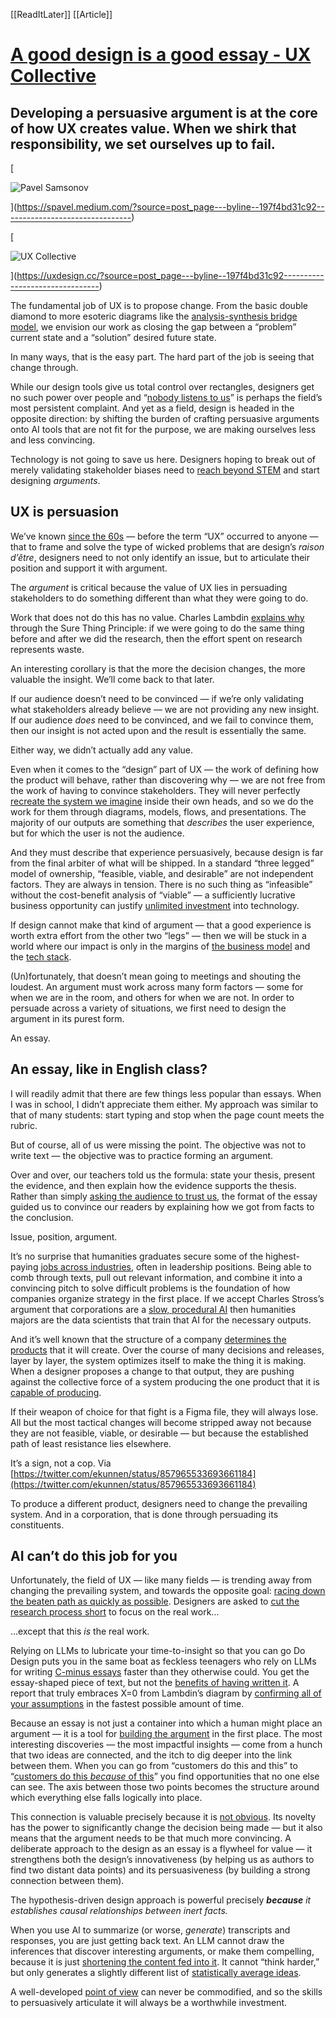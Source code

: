 [[ReadItLater]] [[Article]]

# [A good design is a good essay - UX Collective](https://uxdesign.cc/a-good-design-is-a-good-essay-197f4bd31c92)

## Developing a persuasive argument is at the core of how UX creates value. When we shirk that responsibility, we set ourselves up to fail.

[

![Pavel Samsonov](Attachment/Pavel%20Samsonov.png)



](https://spavel.medium.com/?source=post_page---byline--197f4bd31c92--------------------------------)

[

![UX Collective](Attachment/UX%20Collective.png)



](https://uxdesign.cc/?source=post_page---byline--197f4bd31c92--------------------------------)

The fundamental job of UX is to propose change. From the basic double diamond to more esoteric diagrams like the [analysis-synthesis bridge model](https://www.dubberly.com/articles/interactions-the-analysis-synthesis-bridge-model.html), we envision our work as closing the gap between a “problem” current state and a “solution” desired future state.

In many ways, that is the easy part. The hard part of the job is seeing that change through.

While our design tools give us total control over rectangles, designers get no such power over people and “[nobody listens to us](https://medium.com/design-koans/nobody-listens-to-ux-f5849e64cbf)” is perhaps the field’s most persistent complaint. And yet as a field, design is headed in the opposite direction: by shifting the burden of crafting persuasive arguments onto AI tools that are not fit for the purpose, we are making ourselves less and less convincing.

Technology is not going to save us here. Designers hoping to break out of merely validating stakeholder biases need to [reach beyond STEM](https://bsky.app/profile/spavel.bsky.social/post/3l7cc4i4fnu2k) and start designing *arguments*.

## **UX is persuasion**

We’ve known [since the 60s](https://en.m.wikipedia.org/wiki/Issue-based_information_system) — before the term “UX” occurred to anyone — that to frame and solve the type of wicked problems that are design’s *raison d’être*, designers need to not only identify an issue, but to articulate their position and support it with argument.

The *argument* is critical because the value of UX lies in persuading stakeholders to do something different than what they were going to do.

Work that does not do this has no value. Charles Lambdin [explains why](https://thelaterallens.substack.com/p/when-research-and-data-are-bs) through the Sure Thing Principle: if we were going to do the same thing before and after we did the research, then the effort spent on research represents waste.

An interesting corollary is that the more the decision changes, the more valuable the insight. We’ll come back to that later.

If our audience doesn’t need to be convinced — if we’re only validating what stakeholders already believe — we are not providing any new insight. If our audience *does* need to be convinced, and we fail to convince them, then our insight is not acted upon and the result is essentially the same.

Either way, we didn’t actually add any value.

Even when it comes to the “design” part of UX — the work of defining how the product will behave, rather than discovering why — we are not free from the work of having to convince stakeholders. They will never perfectly [recreate the system we imagine](https://miniver.blogspot.com/2018/05/the-knack-of-interaction-design.html) inside their own heads, and so we do the work for them through diagrams, models, flows, and presentations. The majority of our outputs are something that *describes* the user experience, but for which the user is not the audience.

And they must describe that experience persuasively, because design is far from the final arbiter of what will be shipped. In a standard “three legged” model of ownership, “feasible, viable, and desirable” are not independent factors. They are always in tension. There is no such thing as “infeasible” without the cost-benefit analysis of “viable” — a sufficiently lucrative business opportunity can justify [unlimited investment](https://www.reuters.com/technology/artificial-intelligence/openai-closes-66-billion-funding-haul-valuation-157-billion-with-investment-2024-10-02/) into technology.

If design cannot make that kind of argument — that a good experience is worth extra effort from the other two “legs” — then we will be stuck in a world where our impact is only in the margins of [the business model](https://www.wired.com/story/tiktok-platforms-cory-doctorow/) and the [tech stack](https://davecallan.com/resume-driven-development-big-problem-software-development-sector/).

(Un)fortunately, that doesn’t mean going to meetings and shouting the loudest. An argument must work across many form factors — some for when we are in the room, and others for when we are not. In order to persuade across a variety of situations, we first need to design the argument in its purest form.

An essay.

## **An essay, like in English class?**

I will readily admit that there are few things less popular than essays. When I was in school, I didn’t appreciate them either. My approach was similar to that of many students: start typing and stop when the page count meets the rubric.

But of course, all of us were missing the point. The objective was not to write text — the objective was to practice forming an argument.

Over and over, our teachers told us the formula: state your thesis, present the evidence, and then explain how the evidence supports the thesis. Rather than simply [asking the audience to trust us](https://en.wikipedia.org/wiki/Argument_from_authority), the format of the essay guided us to convince our readers by explaining how we got from facts to the conclusion.

Issue, position, argument.

It’s no surprise that humanities graduates secure some of the highest-paying [jobs across industries](https://scholarlykitchen.sspnet.org/2023/12/14/humanities-and-jobs-data-whats-the-real-story/), often in leadership positions. Being able to comb through texts, pull out relevant information, and combine it into a convincing pitch to solve difficult problems is the foundation of how companies organize strategy in the first place. If we accept Charles Stross’s argument that corporations are a [slow, procedural AI](https://www.antipope.org/charlie/blog-static/2019/12/artificial-intelligence-threat.html) then humanities majors are the data scientists that train that AI for the necessary outputs.

And it’s well known that the structure of a company [determines the products](https://en.wikipedia.org/wiki/Conway%27s_law) that it will create. Over the course of many decisions and releases, layer by layer, the system optimizes itself to make the thing it is making. When a designer proposes a change to that output, they are pushing against the collective force of a system producing the one product that it is [capable of producing](https://blog.cabreraresearch.org/posiwid).

If their weapon of choice for that fight is a Figma file, they will always lose. All but the most tactical changes will become stripped away not because they are not feasible, viable, or desirable — but because the established path of least resistance lies elsewhere.

It’s a sign, not a cop. Via [https://twitter.com/ekunnen/status/857965533693661184](https://twitter.com/ekunnen/status/857965533693661184)

To produce a different product, designers need to change the prevailing system. And in a corporation, that is done through persuading its constituents.

## **AI can’t do this job for you**

Unfortunately, the field of UX — like many fields — is trending away from changing the prevailing system, and towards the opposite goal: [racing down the beaten path as quickly as possible](https://www.nngroup.com/articles/research-with-ai/). Designers are asked to [cut the research process short](https://www.linkedin.com/posts/pavel-samsonov-44ba2833_qa-sites-like-stackoverflow-have-a-problem-activity-7243969451421757443-TG45) to focus on the real work…

…except that this *is* the real work.

Relying on LLMs to lubricate your time-to-insight so that you can go Do Design puts you in the same boat as feckless teenagers who rely on LLMs for writing [C-minus essays](https://www.insidehighered.com/views/2022/10/24/ai-generated-essays-are-nothing-worry-about-opinion) faster than they otherwise could. You get the essay-shaped piece of text, but not the [benefits of having written it](https://www.linkedin.com/feed/update/urn:li:activity:7244731448253976578?commentUrn=urn%3Ali%3Acomment%3A%28activity%3A7244731448253976578%2C7244772237965160448%29&dashCommentUrn=urn%3Ali%3Afsd_comment%3A%287244772237965160448%2Curn%3Ali%3Aactivity%3A7244731448253976578%29). A report that truly embraces X=0 from Lambdin’s diagram by [confirming all of your assumptions](https://hub.jhu.edu/2024/05/13/chatbots-tell-people-what-they-want-to-hear/) in the fastest possible amount of time.

Because an essay is not just a container into which a human might place an argument — it is a tool for [building the argument](https://writingcooperative.com/in-defense-of-the-essay-writing-as-introspection-667c18a8e14f) in the first place. The most interesting discoveries — the most impactful insights — come from a hunch that two ideas are connected, and the itch to dig deeper into the link between them. When you can go from “customers do this and this” to “[customers do this *because* of this](https://www.youtube.com/watch?v=yl7g13_Un_I&feature=youtu.be)” you find opportunities that no one else can see. The axis between those two points becomes the structure around which everything else falls logically into place.

This connection is valuable precisely because it is [not obvious](https://uxdesign.cc/no-ai-user-research-is-not-better-than-nothing-its-much-worse-5add678ab9e7). Its novelty has the power to significantly change the decision being made — but it also means that the argument needs to be that much more convincing. A deliberate approach to the design as an essay is a flywheel for value — it strengthens both the design’s innovativeness (by helping us as authors to find two distant data points) and its persuasiveness (by building a strong connection between them).

The hypothesis-driven design approach is powerful precisely ***because*** *it establishes causal relationships between inert facts.*

When you use AI to summarize (or worse, *generate*) transcripts and responses, you are just getting back text. An LLM cannot draw the inferences that discover interesting arguments, or make them compelling, because it is just [shortening the content fed into it](https://ea.rna.nl/2024/05/27/when-chatgpt-summarises-it-actually-does-nothing-of-the-kind/). It cannot “think harder,” but only generates a slightly different list of [statistically average ideas](https://dl.acm.org/doi/10.1145/3442188.3445922).

A well-developed [point of view](https://uxplanet.org/having-a-point-of-view-is-the-key-to-any-designers-success-9cb15e4240dc) can never be commodified, and so the skills to persuasively articulate it will always be a worthwhile investment.